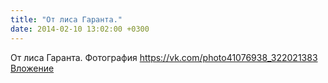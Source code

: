 ```yaml
---
title: "От лиса Гаранта."
date: 2014-02-10 13:02:00 +0300
---
```


От лиса Гаранта.
Фотография
<a class="vk-attach" href="https://vk.com/photo41076938_322021383">https://vk.com/photo41076938_322021383</a>
<a class="vk-attach" href="https://vk.com/photo41076938_322021383">Вложение</a>
